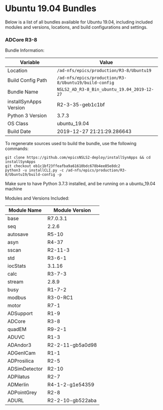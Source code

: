 # Ubuntu 19.04 Bundles

Below is a list of all bundles available for Ubuntu 19.04, including included modules and versions, locations, and build configurations and settings.



### ADCore R3-8

Bundle Information:

Variable|Value
------|--------
Location|`/ad-nfs/epics/production/R3-8/Ubuntu19`
Build Config Path|`/ad-nfs/epics/production/R3-8/Ubuntu19/build-config`
Bundle Name|`NSLS2_AD_R3-8_Bin_ubuntu_19.04_2019-12-27`
installSynApps Version|R2-3-35-geb1c1bf
Python 3 Version|3.7.3
OS Class|ubuntu_19.04
Build Date|2019-12-27 21:21:29.286643

To regenerate sources used to build the bundle, use the following commands:
```
git clone https://github.com/epicsNSLS2-deploy/installSynApps && cd installSynApps
git checkout eb1c1bf23ffeafba9a61610bdc678b4ee85e8dc2
python3 -u installCLI.py -c /ad-nfs/epics/production/R3-8/Ubuntu19/build-config -p
```
Make sure to have Python 3.7.3 installed, and be running on a ubuntu_19.04 machine

Modules and Versions Included:

Module Name|Module Version
-------|----------
base|R7.0.3.1
seq|2.2.6
autosave|R5-10
asyn|R4-37
sscan|R2-11-3
std|R3-6-1
iocStats|3.1.16
calc|R3-7-3
stream|2.8.9
busy|R1-7-2
modbus|R3-0-RC1
motor|R7-1
ADSupport|R1-9
ADCore|R3-8
quadEM|R9-2-1
ADUVC|R1-3
ADAndor3|R2-2-11-gb5a0d98
ADGenICam|R1-1
ADProsilica|R2-5
ADSimDetector|R2-10
ADPilatus|R2-7
ADMerlin|R4-1-2-g1e54359
ADPointGrey|R2-8
ADURL|R2-2-10-gb522aba

